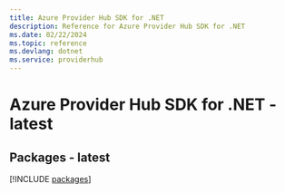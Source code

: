 ```yaml
---
title: Azure Provider Hub SDK for .NET
description: Reference for Azure Provider Hub SDK for .NET
ms.date: 02/22/2024
ms.topic: reference
ms.devlang: dotnet
ms.service: providerhub
---
```

# Azure Provider Hub SDK for .NET - latest
## Packages - latest
[!INCLUDE [packages](provider-hub-index.md)]